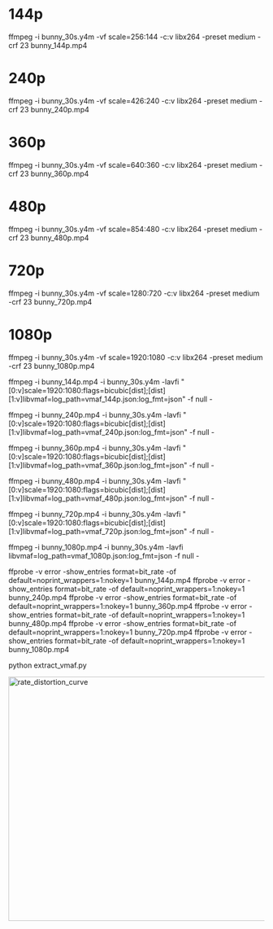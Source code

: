 # 144p
ffmpeg -i bunny_30s.y4m -vf scale=256:144 -c:v libx264 -preset medium -crf 23 bunny_144p.mp4

# 240p
ffmpeg -i bunny_30s.y4m -vf scale=426:240 -c:v libx264 -preset medium -crf 23 bunny_240p.mp4

# 360p
ffmpeg -i bunny_30s.y4m -vf scale=640:360 -c:v libx264 -preset medium -crf 23 bunny_360p.mp4

# 480p
ffmpeg -i bunny_30s.y4m -vf scale=854:480 -c:v libx264 -preset medium -crf 23 bunny_480p.mp4

# 720p
ffmpeg -i bunny_30s.y4m -vf scale=1280:720 -c:v libx264 -preset medium -crf 23 bunny_720p.mp4

# 1080p
ffmpeg -i bunny_30s.y4m -vf scale=1920:1080 -c:v libx264 -preset medium -crf 23 bunny_1080p.mp4


ffmpeg -i bunny_144p.mp4 -i bunny_30s.y4m -lavfi "[0:v]scale=1920:1080:flags=bicubic[dist];[dist][1:v]libvmaf=log_path=vmaf_144p.json:log_fmt=json" -f null -

ffmpeg -i bunny_240p.mp4 -i bunny_30s.y4m -lavfi "[0:v]scale=1920:1080:flags=bicubic[dist];[dist][1:v]libvmaf=log_path=vmaf_240p.json:log_fmt=json" -f null -

ffmpeg -i bunny_360p.mp4 -i bunny_30s.y4m -lavfi "[0:v]scale=1920:1080:flags=bicubic[dist];[dist][1:v]libvmaf=log_path=vmaf_360p.json:log_fmt=json" -f null -

ffmpeg -i bunny_480p.mp4 -i bunny_30s.y4m -lavfi "[0:v]scale=1920:1080:flags=bicubic[dist];[dist][1:v]libvmaf=log_path=vmaf_480p.json:log_fmt=json" -f null -

ffmpeg -i bunny_720p.mp4 -i bunny_30s.y4m -lavfi "[0:v]scale=1920:1080:flags=bicubic[dist];[dist][1:v]libvmaf=log_path=vmaf_720p.json:log_fmt=json" -f null -

ffmpeg -i bunny_1080p.mp4 -i bunny_30s.y4m -lavfi libvmaf=log_path=vmaf_1080p.json:log_fmt=json -f null -

ffprobe -v error -show_entries format=bit_rate -of default=noprint_wrappers=1:nokey=1 bunny_144p.mp4
ffprobe -v error -show_entries format=bit_rate -of default=noprint_wrappers=1:nokey=1 bunny_240p.mp4
ffprobe -v error -show_entries format=bit_rate -of default=noprint_wrappers=1:nokey=1 bunny_360p.mp4
ffprobe -v error -show_entries format=bit_rate -of default=noprint_wrappers=1:nokey=1 bunny_480p.mp4
ffprobe -v error -show_entries format=bit_rate -of default=noprint_wrappers=1:nokey=1 bunny_720p.mp4
ffprobe -v error -show_entries format=bit_rate -of default=noprint_wrappers=1:nokey=1 bunny_1080p.mp4

python extract_vmaf.py


<img width="640" height="480" alt="rate_distortion_curve" src="https://github.com/user-attachments/assets/298e9bc8-6edf-4ece-b40e-540072d728f0" />

